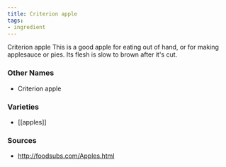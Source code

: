 ```yaml
---
title: Criterion apple
tags:
- ingredient
---
```

Criterion apple This is a good apple for eating out of hand, or for making applesauce or pies. Its flesh is slow to brown after it's cut.

### Other Names

* Criterion apple

### Varieties

* [[apples]]

### Sources
* http://foodsubs.com/Apples.html
